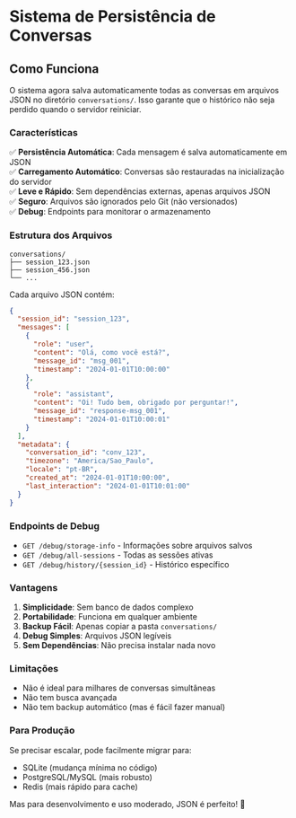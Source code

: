 # Sistema de Persistência de Conversas

## Como Funciona

O sistema agora salva automaticamente todas as conversas em arquivos JSON no diretório `conversations/`. Isso garante que o histórico não seja perdido quando o servidor reiniciar.

### Características

✅ **Persistência Automática**: Cada mensagem é salva automaticamente em JSON  
✅ **Carregamento Automático**: Conversas são restauradas na inicialização do servidor  
✅ **Leve e Rápido**: Sem dependências externas, apenas arquivos JSON  
✅ **Seguro**: Arquivos são ignorados pelo Git (não versionados)  
✅ **Debug**: Endpoints para monitorar o armazenamento  

### Estrutura dos Arquivos

```
conversations/
├── session_123.json
├── session_456.json
└── ...
```

Cada arquivo JSON contém:
```json
{
  "session_id": "session_123",
  "messages": [
    {
      "role": "user",
      "content": "Olá, como você está?",
      "message_id": "msg_001",
      "timestamp": "2024-01-01T10:00:00"
    },
    {
      "role": "assistant", 
      "content": "Oi! Tudo bem, obrigado por perguntar!",
      "message_id": "response-msg_001",
      "timestamp": "2024-01-01T10:00:01"
    }
  ],
  "metadata": {
    "conversation_id": "conv_123",
    "timezone": "America/Sao_Paulo",
    "locale": "pt-BR",
    "created_at": "2024-01-01T10:00:00",
    "last_interaction": "2024-01-01T10:01:00"
  }
}
```

### Endpoints de Debug

- `GET /debug/storage-info` - Informações sobre arquivos salvos
- `GET /debug/all-sessions` - Todas as sessões ativas
- `GET /debug/history/{session_id}` - Histórico específico

### Vantagens

1. **Simplicidade**: Sem banco de dados complexo
2. **Portabilidade**: Funciona em qualquer ambiente
3. **Backup Fácil**: Apenas copiar a pasta `conversations/`
4. **Debug Simples**: Arquivos JSON legíveis
5. **Sem Dependências**: Não precisa instalar nada novo

### Limitações

- Não é ideal para milhares de conversas simultâneas
- Não tem busca avançada
- Não tem backup automático (mas é fácil fazer manual)

### Para Produção

Se precisar escalar, pode facilmente migrar para:
- SQLite (mudança mínima no código)
- PostgreSQL/MySQL (mais robusto)
- Redis (mais rápido para cache)

Mas para desenvolvimento e uso moderado, JSON é perfeito! 🎉 